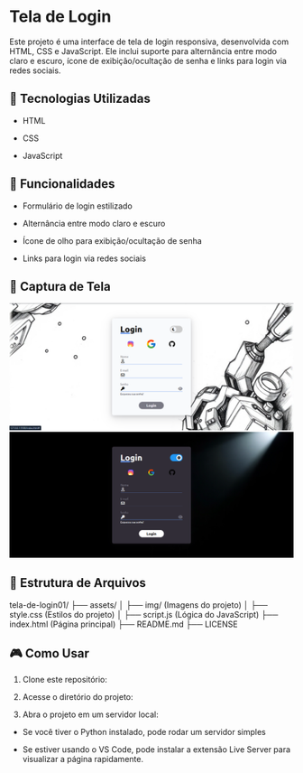 # Tela de Login

Este projeto é uma interface de tela de login responsiva, desenvolvida com HTML, CSS e JavaScript. Ele inclui suporte para alternância entre modo claro e escuro, ícone de exibição/ocultação de senha e links para login via redes sociais.

## 🚀 Tecnologias Utilizadas

- HTML

- CSS

- JavaScript

## 📌 Funcionalidades

- Formulário de login estilizado

- Alternância entre modo claro e escuro

- Ícone de olho para exibição/ocultação de senha

- Links para login via redes sociais

## 📸 Captura de Tela

![Tela de Login - Light](assets/img/print01.png)
![Tela de Login - Dark](assets/img/print02.png)

## 📂 Estrutura de Arquivos

tela-de-login01/
├── assets/
│ ├── img/ (Imagens do projeto)
│ ├── style.css (Estilos do projeto)
│ ├── script.js (Lógica do JavaScript)
├── index.html (Página principal)
├── README.md
├── LICENSE

## 🎮 Como Usar

1. Clone este repositório:

2. Acesse o diretório do projeto:

3. Abra o projeto em um servidor local:

- Se você tiver o Python instalado, pode rodar um servidor simples

- Se estiver usando o VS Code, pode instalar a extensão Live Server para visualizar a página rapidamente.
